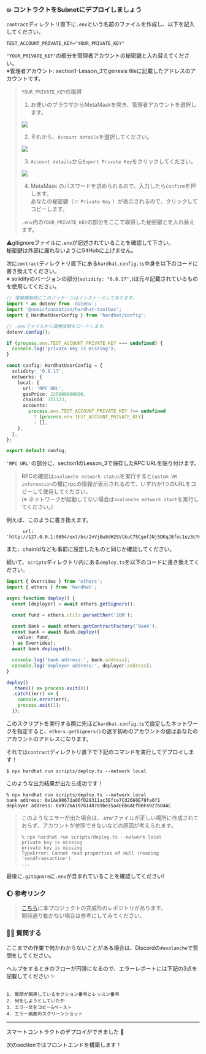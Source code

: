 ### 💥 コントラクトをSubnetにデプロイしましょう

`contract`ディレクトリ直下に`.env`という名前のファイルを作成し、以下を記入してください。

```
TEST_ACCOUNT_PRIVATE_KEY="YOUR_PRIVATE_KEY"
```

`"YOUR_PRIVATE_KEY"`の部分を管理者アカウントの秘密鍵と入れ替えてください。  
※管理者アカウント: section1-Lesson_3でgenesis fileに記載したアドレスのアカウントです。

> `YOUR_PRIVATE_KEY`の取得
>
> 1.  お使いのブラウザからMetaMaskを開き、管理者アカウントを選択します。
>
> ![](/public/images/AVAX-Subnet/section-2/3_3_1.png)
>
> 2.  それから、`Account details`を選択してください。
>
> ![](/public/images/AVAX-Subnet/section-2/3_3_2.png)
>
> 3.  `Account details`から`Export Private Key`をクリックしてください。
>
> ![](/public/images/AVAX-Subnet/section-2/3_3_3.png)
>
> 4.  MetaMask のパスワードを求められるので、入力したら`Confirm`を押します。  
>     あなたの秘密鍵（＝ `Private Key` ）が表示されるので、クリックしてコピーします。
>
> `.env`内の`YOUR_PRIVATE_KEY`の部分をここで取得した秘密鍵とを入れ替えます。

⚠️gitignoreファイルに`.env`が記述されていることを確認して下さい。  
秘密鍵は外部に漏れないようにGitHubに上げません。

次に`contract`ディレクトリ直下にある`hardhat.config.ts`中身を以下のコードに書き換えてください。  
※ solidityのバージョンの部分(`solidity: "0.8.17",`)は元々記載されているものを使用してください。

```ts
// 環境構築時にこのパッケージはインストールしてあります。
import * as dotenv from 'dotenv';
import '@nomicfoundation/hardhat-toolbox';
import { HardhatUserConfig } from 'hardhat/config';

// .envファイルから環境変数をロードします。
dotenv.config();

if (process.env.TEST_ACCOUNT_PRIVATE_KEY === undefined) {
  console.log('private key is missing');
}

const config: HardhatUserConfig = {
  solidity: '0.8.17',
  networks: {
    local: {
      url: 'RPC URL',
      gasPrice: 225000000000,
      chainId: 321123,
      accounts:
        process.env.TEST_ACCOUNT_PRIVATE_KEY !== undefined
          ? [process.env.TEST_ACCOUNT_PRIVATE_KEY]
          : [],
    },
  },
};

export default config;
```

`'RPC URL'`の部分に、section1のLesson_3で保存したRPC URLを貼り付けます。

> RPCの確認は`avalanche network status`を実行すると`Custom VM information`の欄にrpcの情報が表示されるので、いずれか1つのURLをコピーして使用してください。  
> (※ ネットワークが起動してない場合は`avalanche network start`を実行してください。)

例えば、このように書き換えます。

```
      url: 'http://127.0.0.1:9654/ext/bc/2vVjEw8dH2SVtkuC75CgofJNj5DKqJBfoc1ez3cYnvyu5kywWH/rpc',
```

また、chainIdなども事前に設定したものと同じか確認してください。

続いて、`scripts`ディレクトリ内にある`deploy.ts`を以下のコードに書き換えてください。

```ts
import { Overrides } from 'ethers';
import { ethers } from 'hardhat';

async function deploy() {
  const [deployer] = await ethers.getSigners();

  const fund = ethers.utils.parseEther('200');

  const Bank = await ethers.getContractFactory('Bank');
  const bank = await Bank.deploy({
    value: fund,
  } as Overrides);
  await bank.deployed();

  console.log('bank address:', bank.address);
  console.log('deployer address:', deployer.address);
}

deploy()
  .then(() => process.exit(0))
  .catch((err) => {
    console.error(err);
    process.exit(1);
  });
```

このスクリプトを実行する際に先ほど`hardhat.config.ts`で設定したネットワークを指定すると、`ethers.getSigners()`の返す初めのアカウントの値はあなたのアカウントのアドレスになります。

それでは`contract`ディレクトリ直下で下記のコマンドを実行してデプロイします！

```
$ npx hardhat run scripts/deploy.ts --network local
```

このような出力結果が出たら成功です！

```
% npx hardhat run scripts/deploy.ts --network local
bank address: 0x1Ae90672a06fD28311ac3Efce7Cd2660E78fa6f1
deployer address: 0x9726A1976148789be35a4EEb6AEfBBF4927b04AC
```

> このようなエラーが出た場合は、.envファイルが正しい場所に作成されておらず、アカウントが参照できないなどの原因が考えられます。
> ```
> % npx hardhat run scripts/deploy.ts --network local
> private key is missing
> private key is missing
> TypeError: Cannot read properties of null (reading 'sendTransaction')
> ...
> ```

最後に`.gitignore`に`.env`が含まれていることを確認してください!

### 🌔 参考リンク

> [こちら](https://github.com/unchain-dev/AVAX-Subnet)に本プロジェクトの完成形のレポジトリがあります。  
> 期待通り動かない場合は参考にしてみてください。  

### 🙋‍♂️ 質問する

ここまでの作業で何かわからないことがある場合は、Discordの`#avalanche`で質問をしてください。

ヘルプをするときのフローが円滑になるので、エラーレポートには下記の3点を記載してください ✨

```

1. 質問が関連しているセクション番号とレッスン番号
2. 何をしようとしていたか
3. エラー文をコピー&ペースト
4. エラー画面のスクリーンショット

```

---

スマートコントラクトのデプロイができました 🎉

次のsectionではフロントエンドを構築します！
